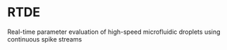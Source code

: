 # RTDE
Real-time parameter evaluation of high-speed microfluidic droplets using continuous spike streams
